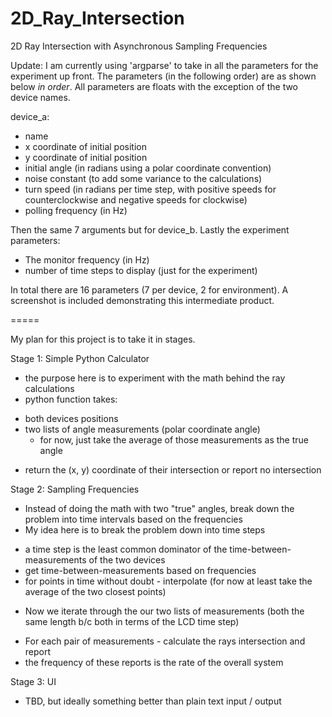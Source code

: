 # 2D_Ray_Intersection
2D Ray Intersection with Asynchronous Sampling Frequencies


Update: I am currently using 'argparse' to take in all the parameters for the experiment up front. The parameters (in the following order) are as shown below *in order*. All parameters are floats with the exception of the two device names.

device_a:
 - name
 - x coordinate of initial position
 - y coordinate of initial position
 - initial angle (in radians using a polar coordinate convention)
 - noise constant (to add some variance to the calculations)
 - turn speed (in radians per time step, with positive speeds for counterclockwise and negative speeds for clockwise)
 - polling frequency (in Hz)
 
Then the same 7 arguments but for device_b.
Lastly the experiment parameters:
 - The monitor frequency (in Hz)
 - number of time steps to display (just for the experiment)
  
In total there are 16 parameters (7 per device, 2 for environment). A screenshot is included demonstrating this intermediate product.


=====

My plan for this project is to take it in stages.



Stage 1: Simple Python Calculator
 * the purpose here is to experiment with the math behind the ray calculations
 * python function takes:
  - both devices positions
  - two lists of angle measurements (polar coordinate angle)
    * for now, just take the average of those measurements as the true angle
 * return the (x, y) coordinate of their intersection or report no intersection
 
 
 
Stage 2: Sampling Frequencies
  * Instead of doing the math with two "true" angles, break down the problem into time intervals based on the frequencies
  * My idea here is to break the problem down into time steps
   - a time step is the least common dominator of the time-between-measurements of the two devices
   - get time-between-measurements based on frequencies
   - for points in time without doubt - interpolate (for now at least take the average of the two closest points)
  * Now we iterate through the our two lists of measurements (both the same length b/c both in terms of the LCD time step)
   - For each pair of measurements - calculate the rays intersection and report
   - the frequency of these reports is the rate of the overall system
   
Stage 3: UI
  * TBD, but ideally something better than plain text input / output
